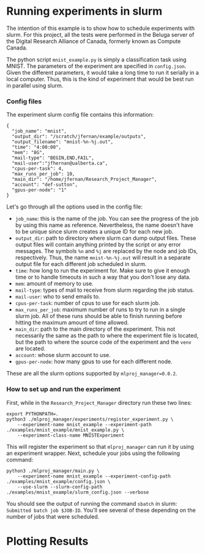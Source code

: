 # Running experiments in slurm

The intention of this example is to show how to schedule experiments with slurm. 
For this project, all the tests were performed in the Beluga server of the Digital Research Alliance of Canada, 
formerly known as Compute Canada.

The python script `mnist_example.py` is simply a classification task using MNIST. 
The parameters of the experiment are specified in `config.json`. 
Given the different parameters, it would take a long time to run it serially in a local computer.
Thus, this is the kind of experiment that would be best run in parallel using slurm. 

### Config files
The experiment slurm config file contains this information:

    {
      "job_name": "mnist",
      "output_dir": "/scratch/jfernan/example/outputs",
      "output_filename": "mnist-%n-%j.out",
      "time": "4:00:00",
      "mem": "8G",
      "mail-type": "BEGIN,END,FAIL",
      "mail-user":"jfhernan@ualberta.ca",
      "cpus-per-task": 4,
      "max_runs_per_job": 10,
      "main_dir": "/home/jfernan/Research_Project_Manager",
      "account": "def-sutton",
      "gpus-per-node": "1"
    }

Let's go through all the options used in the config file:
* `job_name`: this is the name of the job. You can see the progress of the job by using this name as reference. 
Nevertheless, the name doesn't have to be unique since slurm creates a unique ID for each new job. 
* `output_dir`: path to directory where slurm can dump output files. These output files will contain anything printed 
by the script or any error messages. The symbols `%n` and `%j` are replaced by the node and job IDs, respectively. 
Thus, the name `mnist-%n-%j.out` will result in a separate output file for each different job scheduled in slurm.
* `time`: how long to run the experiment for. Make sure to give it enough time or to handle timeouts in such a way that
you don't lose any data.
* `mem`: amount of memory to use. 
* `mail-type`: types of mail to receive from slurm regarding the job status.
* `mail-user`: who to send emails to.
* `cpus-per-task`: number of cpus to use for each slurm job.
* `max_runs_per_job`: maximum number of runs to try to run in a single slurm job. All of these runs should be able to
finish running before hitting the maximum amount of time allowed.
* `main_dir`: path to the main directory of the experiment. This not necessarily the same as the path to where the 
experiment file is located, but the path to where the source code of the experiment and the `venv` are located.
* `account`: whose slurm account to use.
* `gpus-per-node`: how many gpus to use for each different node.

These are all the slurm options supported by `mlproj_manager=0.0.2`.

### How to set up and run the experiment
First, while in the `Research_Project_Manager` directory run these two lines:

    export PYTHONPATH=.
    python3 ./mlproj_manager/experiments/register_experiment.py \
        --experiment-name mnist_example --experiment-path ./examples/mnist_example/mnist_example.py \
        --experiment-class-name MNISTExperiment

This will register the experiment so that `mlproj_manager` can run it by using an experiment wrapper.
Next, schedule your jobs using the following command:

    python3 ./mlproj_manager/main.py \
        --experiment-name mnist_example --experiment-config-path ./examples/mnist_example/config.json \
        --use-slurm --slurm-config-path ./examples/mnist_example/slurm_config.json --verbose

You should see the output of running the command `sbatch` in slurm: `Submitted batch job $JOB-ID`. You'll see 
several of these depending on the number of jobs that were scheduled.

# Plotting Results


